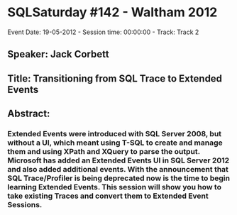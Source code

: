 # SQLSaturday #142 - Waltham 2012
Event Date: 19-05-2012 - Session time: 00:00:00 - Track: Track 2
## Speaker: Jack Corbett
## Title: Transitioning from SQL Trace to Extended Events
## Abstract:
### Extended Events were introduced with SQL Server 2008, but without a UI, which meant using T-SQL to create and manage them and using XPath and XQuery to parse the output.  Microsoft has added an Extended Events UI in SQL Server 2012 and also added additional events.  With the announcement that SQL Trace/Profiler is being deprecated now is the time to begin learning Extended Events.  This session will show you how to take existing Traces and convert them to Extended Event Sessions.
